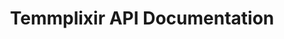 ---
title: "Temmplixir API Documentation"
meta_title: "Temmplixir API Documentation"
description: "Technical details on how to integrate Templixir into your existing solutions and workflows. You can try out the requests directly in your browser."

---